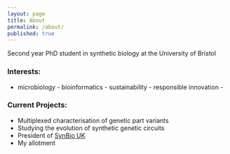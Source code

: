 ```yaml
---
layout: page
title: About
permalink: /about/
published: true
---
```


Second year PhD student in synthetic biology at the University of Bristol

### Interests:
- microbiology - bioinformatics - sustainability - responsible innovation -

### Current Projects:

- Multiplexed characterisation of genetic part variants
- Studying the evolution of synthetic genetic circuits
- President of [SynBio UK](https://twitter.com/synbiouk?lang=en)
- My allotment